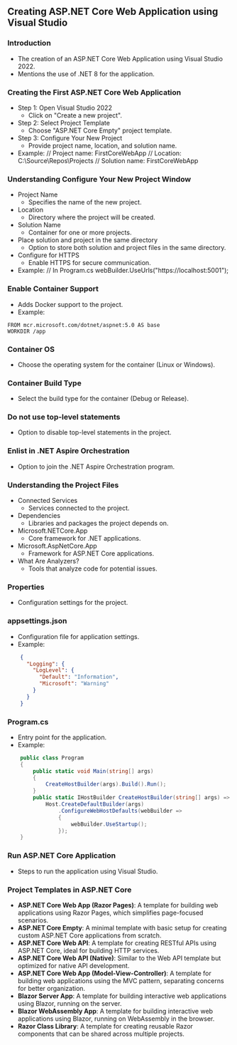 ﻿##  Creating ASP.NET Core Web Application using Visual Studio

### Introduction
 -  The creation of an ASP.NET Core Web Application using Visual Studio 2022.
 - Mentions the use of .NET 8 for the application.
### Creating the First ASP.NET Core Web Application
  -  Step 1: Open Visual Studio 2022
	 -  Click on "Create a new project".
  - Step 2: Select Project Template
	 - Choose "ASP.NET Core Empty" project template.
  -  Step 3: Configure Your New Project
	 - Provide project name, location, and solution name.
  -  Example:
	// Project name: FirstCoreWebApp
	// Location: C:\Source\Repos\Projects
	// Solution name: FirstCoreWebApp
### Understanding Configure Your New Project Window
   -  Project Name
	  -  Specifies the name of the new project.
   - Location
	  -  Directory where the project will be created.
   - Solution Name
	 -  Container for one or more projects.
   -  Place solution and project in the same directory
	  -  Option to store both solution and project files in the same directory.
   -  Configure for HTTPS
	  -  Enable HTTPS for secure communication.
   -  Example:
		// In Program.cs
		webBuilder.UseUrls("https://localhost:5001");
### Enable Container Support
  -  Adds Docker support to the project.
  -  Example:
```bas
FROM mcr.microsoft.com/dotnet/aspnet:5.0 AS base
WORKDIR /app
```

### Container OS
  -  Choose the operating system for the container (Linux or Windows).
### Container Build Type
  -  Select the build type for the container (Debug or Release).
### Do not use top-level statements
  -  Option to disable top-level statements in the project.
### Enlist in .NET Aspire Orchestration
  -  Option to join the .NET Aspire Orchestration program.
### Understanding the Project Files
  - Connected Services
 	 -  Services connected to the project.
  - Dependencies
	 -  Libraries and packages the project depends on.
  - Microsoft.NETCore.App
	 -  Core framework for .NET applications.
  - Microsoft.AspNetCore.App
	 - Framework for ASP.NET Core applications.
  - What Are Analyzers?
	 - Tools that analyze code for potential issues.
### Properties
  - Configuration settings for the project.
### appsettings.json
  - Configuration file for application settings.
  - Example:
```json
	{
	  "Logging": {
	    "LogLevel": {
	      "Default": "Information",
	      "Microsoft": "Warning"
	    }
	  }
	}
```
 ###  Program.cs
   - Entry point for the application.
   - Example:
```csharp
	public class Program
	{
	    public static void Main(string[] args)
	    {
	        CreateHostBuilder(args).Build().Run();
	    }
	    public static IHostBuilder CreateHostBuilder(string[] args) =>
	        Host.CreateDefaultBuilder(args)
	            .ConfigureWebHostDefaults(webBuilder =>
	            {
	                webBuilder.UseStartup();
	            });
	}
```
###  Run ASP.NET Core Application
  - Steps to run the application using Visual Studio.

### Project Templates in ASP.NET Core
 -  **ASP.NET Core Web App (Razor Pages)**: A template for building web applications using Razor Pages, which simplifies page-focused scenarios.
 -  **ASP.NET Core Empty**: A minimal template with basic setup for creating custom ASP.NET Core applications from scratch.
 -  **ASP.NET Core Web API**: A template for creating RESTful APIs using ASP.NET Core, ideal for building HTTP services.
 -  **ASP.NET Core Web API (Native)**: Similar to the Web API template but optimized for native API development.
 -  **ASP.NET Core Web App (Model-View-Controller)**: A template for building web applications using the MVC pattern, separating concerns for better organization.
 -  **Blazor Server App**: A template for building interactive web applications using Blazor, running on the server.
 -  **Blazor WebAssembly App**: A template for building interactive web applications using Blazor, running on WebAssembly in the browser.
 -  **Razor Class Library**: A template for creating reusable Razor components that can be shared across multiple projects.
